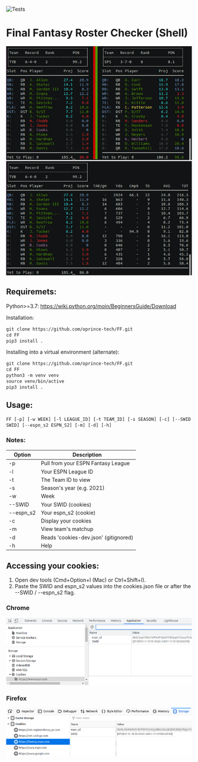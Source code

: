 ![Tests](https://github.com/oprince-tech/FF/actions/workflows/tests.yml/badge.svg)
# Final Fantasy Roster Checker (Shell)
![FF_matchup](FF_matchup.png)
![FF_stats](FF_stats.png)

## Requiremets:
Python>=3.7:
<https://wiki.python.org/moin/BeginnersGuide/Download>

Installation:
```
git clone https://github.com/oprince-tech/FF.git
cd FF
pip3 install .
```
Installing into a virtual environment (alternate):
```
git clone https://github.com/oprince-tech/FF.git
cd FF
python3 -m venv venv
source venv/bin/active
pip3 install .
```

## Usage:
```
FF [-p] [-w WEEK] [-l LEAGUE_ID] [-t TEAM_ID] [-s SEASON] [-c] [--SWID SWID] [--espn_s2 ESPN_S2] [-m] [-d] [-h]
```

### Notes:
|Option    |Description|
|----------|------------------------------|
|-p        |Pull from your ESPN Fantasy League|
|-l        |Your ESPN League ID|
|-t        |The Team ID to view|
|-s        |Season's year (e.g. 2021)|
|-w        |Week|
|--SWID    |Your SWID (cookies)|
|--espn_s2 |Your espn_s2 (cookie)|
|-c        |Display your cookies|
|-m        |View team's matchup|
|-d        |Reads 'cookies-dev.json' (gitignored)|
|-h        |Help|

## Accessing your cookies:
1. Open dev tools (Cmd+Option+I (Mac) or Ctrl+Shift+I).
2. Paste the SWID and espn_s2 values into the cookies.json file or after the --SWID / --espn_s2 flag.
### Chrome
![Chrome](Cookies_Chrome.png)
### Firefox
![Firefox](Cookies_Firefox.png)
